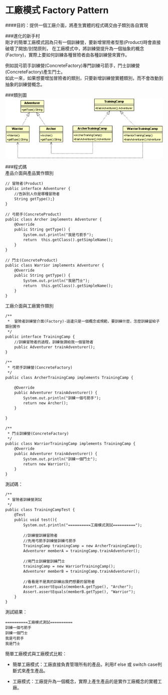 # 工廠模式 Factory Pattern
  
####目的：提供一個工廠介面，將產生實體的程式碼交由子類別各自實現

###進化的新手村    
剛才的簡單工廠模式因為只有一個訓練營，要新增冒險者型態(Product)時會直接破壞了開放/封閉原則，
在工廠模式中，將訓練營提升為一個抽象的概念(Factory)，實際上要如何訓練各種冒險者由各種訓練營來實作。  
  
例如說弓箭手訓練營(ConcreteFactory)專門訓練弓箭手，鬥士訓練營(ConcreteFactory)產生鬥士。  
如此一來，如果想要增加冒險者的類別，只要新增訓練營實體類別，而不會改動到抽象的訓練營概念。  
  
###類別圖 
![Factory Class Diagram](image/factory.gif)  
   
###程式碼  
產品介面與產品實作類別  
```
// 冒險者(Product)
public interface Adventurer {
	//告訴別人你是哪種冒險者
	String getType();}
}

// 弓箭手(ConcreteProduct)
public class Archer implements Adventurer {
	@Override
	public String getType() {
		System.out.println("我是弓箭手");
		return  this.getClass().getSimpleName();
	}
}

// 鬥士(ConcreteProduct)
public class Warrior implements Adventurer {
	@Override
	public String getType() {
		System.out.println("我是鬥士");	
		return  this.getClass().getSimpleName();
	}
}	
```  

工廠介面與工廠實作類別  
```
/**
 *  冒險者訓練營介面(Factory)-這邊只是一個概念或規範，要訓練什麼，怎麼訓練留給子類別實作
 */
public interface TrainingCamp {
	//訓練冒險者的過程，訓練後請給我一個冒險者
	public Adventurer trainAdventurer();
}

/**
 * 弓箭手訓練營(ConcreteFactory)
 */
public class ArcherTrainingCamp implements TrainingCamp {

	@Override
	public Adventurer trainAdventurer() {
		System.out.println("訓練一個弓箭手");
		return new Archer(); 
	}

}

/**
 * 鬥士訓練營(ConcreteFactory)
 */
public class WarriorTrainingCamp implements TrainingCamp {
	@Override
	public Adventurer trainAdventurer() {
		System.out.println("訓練一個鬥士");
		return new Warrior(); 
	}
}
```
測試碼：  
```
/**
 * 冒險者訓練營測試
 */
public class TrainingCampTest {
	@Test
	public void test(){
		System.out.println("==========工廠模式測試==========");
		
		//訓練營訓練冒險者
		//先用弓箭手訓練營訓練弓箭手
		TrainingCamp trainingCamp = new ArcherTrainingCamp();
		Adventurer memberA = trainingCamp.trainAdventurer();
		
		//用鬥士訓練營訓練鬥士
		trainingCamp = new WarriorTrainingCamp();
		Adventurer memberB = trainingCamp.trainAdventurer();
		
		//看看是不是真的訓練出我們想要的冒險者
		Assert.assertEquals(memberA.getType(), "Archer");
		Assert.assertEquals(memberB.getType(), "Warrior");
	}
}

```
測試結果：  
```
==========工廠模式測試==========
訓練一個弓箭手
訓練一個鬥士
我是弓箭手
我是鬥士
```
  
簡單工廠模式與工廠模式比較：  
  
* 簡單工廠模式：工廠直接負責管理所有的產品，利用if else 或 switch case判斷式來產生產品。  
	
* 工廠模式：工廠提升為一個概念，實際上產生產品的是實作工廠概念的實體工廠。